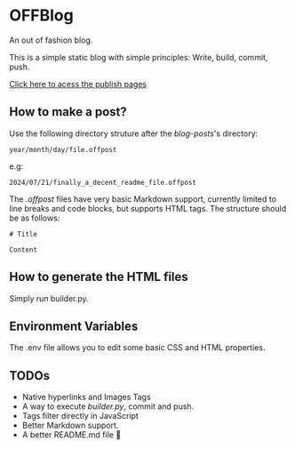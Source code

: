 # OFFBlog
An out of fashion blog.

This is a simple static blog with simple principles: Write, build, commit, push.

[Click here to acess the publish pages](https://rezendecomz.github.io/OFFBlog/)

## How to make a post?

Use the following directory struture after the *blog-posts*'s directory:

```
year/month/day/file.offpost
```
e.g:
```
2024/07/21/finally_a_decent_readme_file.offpost
```
The *.offpost* files have very basic Markdown support, currently limited to line breaks and code blocks, but supports HTML tags.
The structure should be as follows:

```
# Title

Content
```

## How to generate the HTML files

Simply run builder.py.

## Environment Variables

The .env file allows you to edit some basic CSS and HTML properties.

## TODOs

- Native hyperlinks and Images Tags
- A way to execute *builder.py*, commit and push.
- Tags filter directly in JavaScript
- Better Markdown support.
- A better README.md file 👀